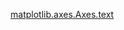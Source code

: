 [matplotlib.axes.Axes.text](https://matplotlib.org/stable/api/_as_gen/matplotlib.axes.Axes.text.html#matplotlib-axes-axes-text)

